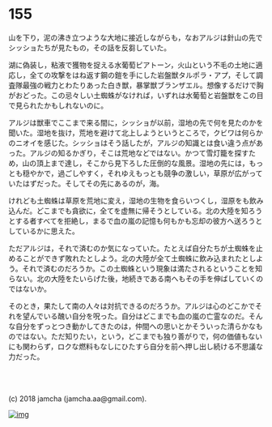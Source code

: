 # 155

山を下り，泥の沸き立つような大地に接近しながらも，なおアルジは針山の先でシッショたちが見たもの，その話を反芻していた。  

湖に偽装し，粘液で獲物を捉える水葡萄ピアトーン，火山という不毛の土地に適応し，全ての攻撃をはね返す鋼の鎧を手にした岩盤獣タルポラ・アプ，そして調査隊最強の戦力とわたりあった白き獣，暴掌獣ブランザエル。想像するだけで胸がおどった。この忌々しい土蜘蛛がなければ，いずれは水葡萄と岩盤獣をこの目で見られたかもしれないのに。  

アルジは獣車でここまで来る間に，シッショが以前，湿地の先で何を見たのかを聞いた。湿地を抜け，荒地を避けて北上しようというところで，クビワは何らかのニオイを感じた。シッショはそう話したが，アルジの知識とは食い違う点があった。アルジの知るかぎり，そこは荒地などではない。かつて雪灯籠を探すため，山の頂上まで達し，そこから見下ろした圧倒的な風景。湿地の先には，もっとも穏やかで，過ごしやすく，それゆえもっとも競争の激しい，草原が広がっていたはずだった。そしてその先にあるのが，海。  

けれども土蜘蛛は草原を荒地に変え，湿地の生物を食らいつくし，湿原をも飲み込んだ。どこまでも貪欲に，全てを虚無に帰そうとしている。北の大陸を知ろうとする者すべてを拒絶し，まるで血の嵐の記憶も何もかも忘却の彼方へ送ろうとしているかに思えた。  

ただアルジは，それで済むのか気になっていた。たとえば自分たちが土蜘蛛を止めることができず敗れたとしよう。北の大陸が全て土蜘蛛に飲み込まれたとしよう。それで済むのだろうか。この土蜘蛛という現象は満たされるということを知らない。北の大陸をたいらげた後，地続きである南へもその手を伸ばしていくのではないか。  

そのとき，果たして南の人々は対抗できるのだろうか。アルジは心のどこかでそれを望んでいる醜い自分を呪った。自分はどこまでも血の嵐の亡霊なのだ。そんな自分をずっとつき動かしてきたのは，仲間への思いとかそういった清らかなものではない。ただ知りたい，という，どこまでも独り善がりで，何の価値もないにも関わらず，ロクな燃料もなしにひたすら自分を前へ押し出し続ける不思議な力だった。  

<br>  

<br>  
<br>  
(c) 2018 jamcha (jamcha.aa@gmail.com).  

[![img](http://i.creativecommons.org/l/by-nc-sa/4.0/88x31.png)](http://creativecommons.org/licenses/by-nc-sa/4.0/deed)